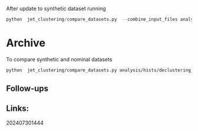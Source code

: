 After update to synthetic dataset running

```python
python  jet_clustering/compare_datasets.py  --combine_input_files analysis/hists/histData.coffea   analysis/hists/test_synthetic_data_seedXXX.coffea   --out analysis/plots_synthetic_datasets_all_00-07-02-wPSData -m analysis/metadata/plotsSyntheticVsData2.yml
```



# Archive

To compare synthetic and nominal datasets

```bash
python  jet_clustering/compare_datasets.py analysis/hists/declustering_declustered.coffea  analysis/hists/test_declustering_nominal.coffea  --out analysis/plots_test_synthetic_datasets
```




## Follow-ups


## Links: 



202407301444
